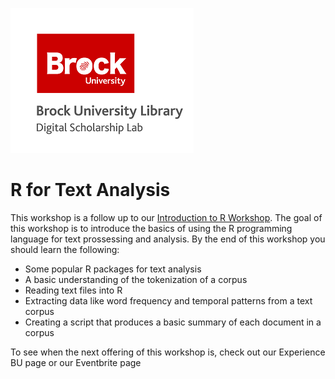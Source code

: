 ![DSL Logo](dsl_logo.png)


# R for Text Analysis

This workshop is a follow up to our [Introduction to R Workshop](https://github.com/BrockDSL/Intro_to_R_Workshop).  The goal of this workshop is to introduce the basics of using the R programming language for text prossessing and analysis.  By the end of this workshop you should learn the following:

- Some popular R packages for text analysis
- A basic understanding of the tokenization of a corpus
- Reading text files into R
- Extracting data like word frequency and temporal patterns from a text corpus
- Creating a script that produces a basic summary of each document in a corpus

To see when the next offering of this workshop is, check out our Experience BU page or our Eventbrite page
